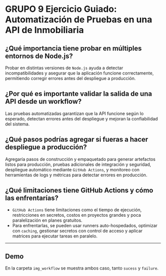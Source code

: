 # GRUPO 9 Ejercicio Guiado: Automatización de Pruebas en una API de Inmobiliaria

## ¿Qué importancia tiene probar en múltiples entornos de Node.js?

Probar en distintas versiones de `Node.js` ayuda a detectar incompatibilidades y asegurar que la aplicación funcione correctamente, permitiendo corregir errores antes del despliegue a producción.

##  ¿Por qué es importante validar la salida de una API desde un workflow?

Las pruebas automatizadas garantizan que la API funcione según lo esperado, detectan errores antes del despliegue y mejoran la confiabilidad del sistema.

## ¿Qué pasos podrías agregar si fueras a hacer despliegue a producción?

Agregaría pasos de construcción y empaquetado para generar artefactos listos para producción, pruebas adicionales de integración y seguridad, despliegue automático mediante `GitHub Actions`, y monitoreo con herramientas de logs y métricas para detectar errores en producción.

## ¿Qué limitaciones tiene GitHub Actions y cómo las enfrentarías?

- `GitHub Actions` tiene limitaciones como el tiempo de ejecución, restricciones en secretos, costos en proyectos grandes y poca paralelización en planes gratuitos. 
- Para enfrentarlas, se pueden usar runners auto-hospedados, optimizar con `caching`, gestionar secretos con control de acceso y aplicar matrices para ejecutar tareas en paralelo.

----------------

## Demo
En la carpeta `img_workflow` se muestra ambos caso, tanto `sucess` y `failure`. 